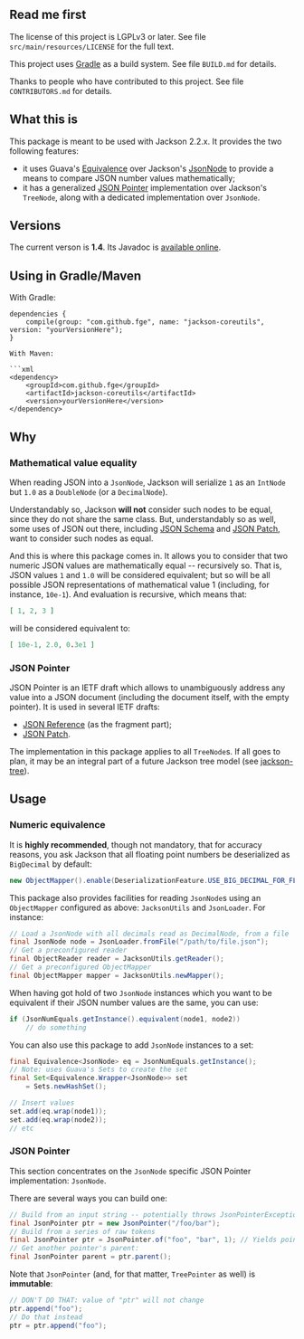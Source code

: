 ## Read me first

The license of this project is LGPLv3 or later. See file `src/main/resources/LICENSE` for the full
text.

This project uses [Gradle](http://www.gradle.org) as a build system. See file `BUILD.md` for
details.

Thanks to people who have contributed to this project. See file `CONTRIBUTORS.md` for details.

## What this is

This package is meant to be used with Jackson 2.2.x. It provides the two following features:

* it uses Guava's
[Equivalence](http://docs.guava-libraries.googlecode.com/git/javadoc/com/google/common/base/Equivalence.html)
over Jackson's
[JsonNode](http://fasterxml.github.com/jackson-databind/javadoc/2.1.1/com/fasterxml/jackson/databind/JsonNode.html)
to provide a means to compare JSON number values mathematically;
* it has a generalized [JSON Pointer](http://tools.ietf.org/html/rfc6901)
implementation over Jackson's `TreeNode`, along with a dedicated implementation over `JsonNode`.

## Versions

The current verson is **1.4**. Its Javadoc is [available
online](http://fge.github.io/jackson-coreutils/index.html).

## Using in Gradle/Maven

With Gradle:

```
dependencies {
    compile(group: "com.github.fge", name: "jackson-coreutils", version: "yourVersionHere");
}

With Maven:

```xml
<dependency>
    <groupId>com.github.fge</groupId>
    <artifactId>jackson-coreutils</artifactId>
    <version>yourVersionHere</version>
</dependency>
```

## Why

### Mathematical value equality

When reading JSON into a `JsonNode`, Jackson will serialize `1` as an `IntNode` but `1.0` as a
`DoubleNode` (or a `DecimalNode`).

Understandably so, Jackson <b>will not</b> consider such nodes to be equal, since they do not share
the same class. But, understandably so as well, some uses of JSON out there, including [JSON
Schema](http://tools.ietf.org/html/draft-zyp-json-schema-04) and [JSON
Patch](http://tools.ietf.org/html/rfc6902), want to consider such nodes as
equal.

And this is where this package comes in. It allows you to consider that two numeric JSON values are
mathematically equal -- recursively so. That is, JSON values `1` and `1.0` will be considered
equivalent; but so will be all possible JSON representations of mathematical value 1 (including, for
instance, `10e-1`). And evaluation is recursive, which means that:

```json
[ 1, 2, 3 ]
```

will be considered equivalent to:

```json
[ 10e-1, 2.0, 0.3e1 ]
```

### JSON Pointer

JSON Pointer is an IETF draft which allows to unambiguously address any value into a JSON document
(including the document itself, with the empty pointer). It is used in several IETF drafts:

* [JSON Reference](http://tools.ietf.org/html/draft-pbryan-zyp-json-ref-03) (as the fragment part);
* [JSON Patch](http://tools.ietf.org/html/rfc6902).

The implementation in this package applies to all `TreeNode`s. If all goes to plan, it may be an
integral part of a future Jackson tree model (see
[jackson-tree](https://github.com/fge/jackson-tree)).

## Usage

### Numeric equivalence

It is **highly recommended**, though not mandatory, that for accuracy reasons, you ask Jackson
that all floating point numbers be deserialized as `BigDecimal` by default:

```java
new ObjectMapper().enable(DeserializationFeature.USE_BIG_DECIMAL_FOR_FLOATS);
```

This package also provides facilities for reading `JsonNode`s using an `ObjectMapper` configured as
above: `JacksonUtils` and `JsonLoader`. For instance:

```java
// Load a JsonNode with all decimals read as DecimalNode, from a file
final JsonNode node = JsonLoader.fromFile("/path/to/file.json");
// Get a preconfigured reader
final ObjectReader reader = JacksonUtils.getReader();
// Get a preconfigured ObjectMapper
final ObjectMapper mapper = JacksonUtils.newMapper();
```

When having got hold of two `JsonNode` instances which you want to be equivalent if their JSON
number values are the same, you can use:

```java
if (JsonNumEquals.getInstance().equivalent(node1, node2))
    // do something
```

You can also use this package to add `JsonNode` instances to a set:

```java
final Equivalence<JsonNode> eq = JsonNumEquals.getInstance();
// Note: uses Guava's Sets to create the set
final Set<Equivalence.Wrapper<JsonNode>> set
    = Sets.newHashSet();

// Insert values
set.add(eq.wrap(node1));
set.add(eq.wrap(node2));
// etc
```

### JSON Pointer

This section concentrates on the `JsonNode` specific JSON Pointer implementation: `JsonNode`.

There are several ways you can build one:

```java
// Build from an input string -- potentially throws JsonPointerException on malformed inputs
final JsonPointer ptr = new JsonPointer("/foo/bar");
// Build from a series of raw tokens
final JsonPointer ptr = JsonPointer.of("foo", "bar", 1); // Yields pointer "/foo/bar/1"
// Get another pointer's parent:
final JsonPointer parent = ptr.parent();
```

Note that `JsonPointer` (and, for that matter, `TreePointer` as well) is **immutable**:

```java
// DON'T DO THAT: value of "ptr" will not change
ptr.append("foo");
// Do that instead
ptr = ptr.append("foo");
```

